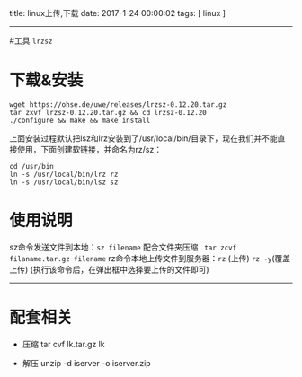 title: linux上传,下载
date: 2017-1-24 00:00:02
tags: [ linux ]


---

#工具
`lrzsz`



#  下载&安装
```
wget https://ohse.de/uwe/releases/lrzsz-0.12.20.tar.gz
tar zxvf lrzsz-0.12.20.tar.gz && cd lrzsz-0.12.20
./configure && make && make install
```
上面安装过程默认把lsz和lrz安装到了/usr/local/bin/目录下，现在我们并不能直接使用，下面创建软链接，并命名为rz/sz：
```
cd /usr/bin
ln -s /usr/local/bin/lrz rz
ln -s /usr/local/bin/lsz sz
```


# 使用说明
sz命令发送文件到本地：`sz filename` 配合文件夹压缩 ` tar zcvf filaname.tar.gz filename`
rz命令本地上传文件到服务器：`rz` (上传)  `rz -y`(覆盖上传)
(执行该命令后，在弹出框中选择要上传的文件即可)


---
# 配套相关
- 压缩
 tar cvf lk.tar.gz lk

-  解压
unzip -d iserver -o iserver.zip

